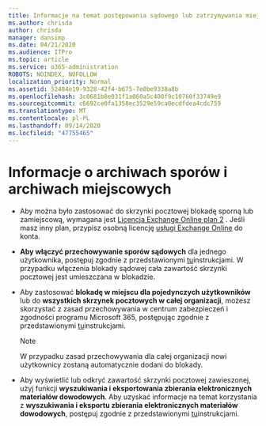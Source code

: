 ```yaml
---
title: Informacje na temat postępowania sądowego lub zatrzymywania miejscowego
ms.author: chrisda
author: chrisda
manager: dansimp
ms.date: 04/21/2020
ms.audience: ITPro
ms.topic: article
ms.service: o365-administration
ROBOTS: NOINDEX, NOFOLLOW
localization_priority: Normal
ms.assetid: 52484e19-9328-42f4-b675-7e0be9338a8b
ms.openlocfilehash: 3c0681b8e031f1a060a5c400f9c10760f33749e9
ms.sourcegitcommit: c6692ce0fa1358ec3529e59ca0ecdfdea4cdc759
ms.translationtype: MT
ms.contentlocale: pl-PL
ms.lasthandoff: 09/14/2020
ms.locfileid: "47755465"
---
```

# <a name="about-litigation-holds-and-in-place-holds"></a>Informacje o archiwach sporów i archiwach miejscowych

- Aby można było zastosować do skrzynki pocztowej blokadę sporną lub zamiejscową, wymagana jest [Licencja Exchange Online plan 2](https://docs.microsoft.com/office365/servicedescriptions/office-365-platform-service-description/office-365-plan-options) . Jeśli masz inny plan, przypisz osobną licencję [usługi Exchange Online](https://docs.microsoft.com/office365/servicedescriptions/exchange-online-archiving-service-description/exchange-online-archiving-service-description) do konta. 
    
- **Aby włączyć przechowywanie sporów sądowych** dla jednego użytkownika, postępuj zgodnie z przedstawionymi [tu](https://docs.microsoft.com/office365/SecurityCompliance/place-a-mailbox-on-litigation-hold)instrukcjami. W przypadku włączenia blokady sądowej cała zawartość skrzynki pocztowej jest umieszczana w blokadzie.
    
- Aby zastosować **blokadę w miejscu dla pojedynczych użytkowników** lub do **wszystkich skrzynek pocztowych w całej organizacji**, możesz skorzystać z zasad przechowywania w centrum zabezpieczeń i zgodności programu Microsoft 365, postępując zgodnie z przedstawionymi [tu]( https://docs.microsoft.com/microsoft-365/compliance/retention-policies)instrukcjami.
    
    > [!NOTE]
    > W przypadku zasad przechowywania dla całej organizacji nowi użytkownicy zostaną automatycznie dodani do blokady. 
  
- Aby wyświetlić lub odkryć zawartość skrzynki pocztowej zawieszonej, użyj funkcji **wyszukiwania i eksportowania zbierania elektronicznych materiałów dowodowych**. Aby uzyskać informacje na temat korzystania z **wyszukiwania i eksportu zbierania elektronicznych materiałów dowodowych**, postępuj zgodnie z przedstawionymi [tu](https://docs.microsoft.com/microsoft-365/compliance/export-search-results)instrukcjami.
    

